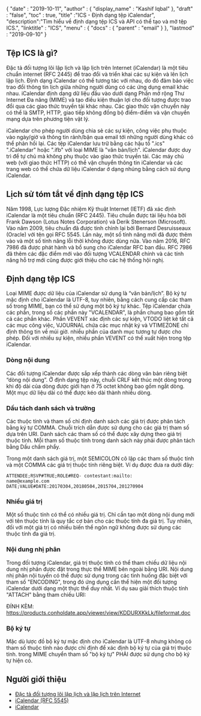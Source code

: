 {
  "date" : "2019-10-11",
  "author" : {
    "display_name" : "Kashif Iqbal"
},
  "draft" : "false",
  "toc" : true,
  "title" :"ICS - Định dạng tệp iCalendar",
  "description":"Tìm hiểu về định dạng tệp ICS và API có thể tạo và mở tệp ICS.",
  "linktitle" : "ICS",
  "menu" : {
    "docs" : {
      "parent" : "email"
}
},
  "lastmod" : "2019-09-10"
}

## Tệp ICS là gì?

Đặc tả đối tượng lõi lập lịch và lập lịch trên Internet (iCalendar) là một tiêu chuẩn internet (RFC 2445) để trao đổi và triển khai các sự kiện và lên lịch lập lịch. Định dạng iCalendar có thể tương tác với nhau, do đó đảm bảo việc trao đổi thông tin lịch giữa những người dùng có các ứng dụng email khác nhau. iCalendar định dạng dữ liệu đầu vào dưới dạng Phần mở rộng Thư Internet Đa năng (MIME) và tạo điều kiện thuận lợi cho đối tượng được trao đổi qua các giao thức truyền tải khác nhau. Các giao thức vận chuyển này có thể là SMTP, HTTP, giao tiếp không đồng bộ điểm-điểm và vận chuyển mạng dựa trên phương tiện vật lý.

iCalendar cho phép người dùng chia sẻ các sự kiện, công việc phụ thuộc vào ngày/giờ và thông tin rảnh/bận qua email tới những người dùng khác có thể phản hồi lại. Các tệp iCalendar lưu trữ bằng các hậu tố ".ics" ".iCalendar" hoặc ".ifb" với loại MIME là "văn bản/lịch". iCalendar được duy trì để tự chủ mà không phụ thuộc vào giao thức truyền tải. Các máy chủ web (với giao thức HTTP) có thể vận chuyển thông tin iCalendar và các trang web có thể chứa dữ liệu iCalendar ở dạng nhúng bằng cách sử dụng iCalendar.

## Lịch sử tóm tắt về định dạng tệp ICS

Năm 1998, Lực lượng Đặc nhiệm Kỹ thuật Internet (IETF) đã xác định iCalendar là một tiêu chuẩn (RFC 2445). Tiêu chuẩn được tài liệu hóa bởi Frank Dawson (Lotus Notes Corporation) và Derik Stenerson (Microsoft). Vào năm 2009, tiêu chuẩn đã được tinh chỉnh lại bởi Bernard Desruisseaux (Oracle) với tên gọi RFC 5545. Lần này, một số tính năng mới đã được thêm vào và một số tính năng lỗi thời không được dùng nữa. Vào năm 2016, RFC 7986 đã được phát hành và bổ sung cho iCalendar RFC ban đầu. RFC 7986 đã thêm các đặc điểm mới vào đối tượng VCALENDAR chính và các tính năng hỗ trợ mới cũng được giới thiệu cho các hệ thống hội nghị.

## Định dạng tệp ICS ##

Loại MIME được dữ liệu của iCalendar sử dụng là “văn bản/lịch”. Bộ ký tự mặc định cho iCalendar là UTF-8, tuy nhiên, bằng cách cung cấp các tham số trong MIME, bạn có thể sử dụng một bộ ký tự khác. Tệp iCalendar chứa các phần, trong số các phần này "VCALENDAR", là phần chung bao gồm tất cả các phần khác. Phần VEVENT xác định các sự kiện, VTODO liệt kê tất cả các mục công việc, VJOURNAL chứa các mục nhật ký và VTIMEZONE chỉ định thông tin về múi giờ. nhiều phần của danh mục tương tự được cho phép. Đối với nhiều sự kiện, nhiều phần VEVENT có thể xuất hiện trong tệp iCalendar.

### Dòng nội dung ###

Các đối tượng iCalendar được sắp xếp thành các dòng văn bản riêng biệt “dòng nội dung”. Ở định dạng tệp này, chuỗi CRLF kết thúc một dòng trong khi độ dài của dòng được giới hạn ở 75 octet không bao gồm ngắt dòng. Một mục dữ liệu dài có thể được kéo dài thành nhiều dòng.

### Dấu tách danh sách và trường ###

Các thuộc tính và tham số chỉ định danh sách các giá trị được phân tách bằng ký tự COMMA. Chuỗi trích dẫn được sử dụng cho các giá trị tham số dựa trên URI. Danh sách các tham số có thể được xây dựng theo giá trị thuộc tính. Mỗi tham số thuộc tính trong danh sách này phải được phân tách bằng Dấu chấm phẩy.

Trong một danh sách giá trị, một SEMICOLON cô lập các tham số thuộc tính và một COMMA các giá trị thuộc tính riêng biệt. Ví dụ được đưa ra dưới đây:

```
ATTENDEE;RSVP#TRUE;ROLE#REQ- contestant:mailto:
name@example.com
DATE;VALUE#DATE:20170304,20180504,2015704,201270904
```

### Nhiều giá trị

Một số thuộc tính có thể có nhiều giá trị. Chỉ cần tạo một dòng nội dung mới với tên thuộc tính là quy tắc cơ bản cho các thuộc tính đa giá trị. Tuy nhiên, đối với một giá trị có nhiều biến thể ngôn ngữ không được sử dụng các thuộc tính đa giá trị.

### Nội dung nhị phân

Trong đối tượng iCalendar, giá trị thuộc tính có thể tham chiếu dữ liệu nội dung nhị phân được đặt trong thực thể MIME bên ngoài bằng URI. Nội dung nhị phân nội tuyến có thể được sử dụng trong các tình huống đặc biệt với tham số "ENCODING", trong đó ứng dụng cần thể hiện một đối tượng iCalendar dưới dạng một thực thể duy nhất. Ví dụ sau giải thích thuộc tính "ATTACH" bằng tham chiếu URI:

ĐÍNH KÈM: https://products.conholdate.app/viewer/view/KDDURXKkLk/fileformat.doc

### Bộ ký tự

Mặc dù lược đồ bộ ký tự mặc định cho iCalendar là UTF-8 nhưng không có tham số thuộc tính nào được chỉ định để xác định bộ ký tự của giá trị thuộc tính. trong MIME chuyển tham số "bộ ký tự" PHẢI được sử dụng cho bộ ký tự hiện có.

## Người giới thiệu

* [Đặc tả đối tượng lõi lập lịch và lập lịch trên Internet](https://www.ietf.org/rfc/rfc5545.txt)
* [iCalendar (RFC 5545)](https://icalendar.org/RFC-Specifications/iCalendar-RFC-5545/)
* [iCalendar](https://en.wikipedia.org/wiki/ICalendar#History_and_design)

